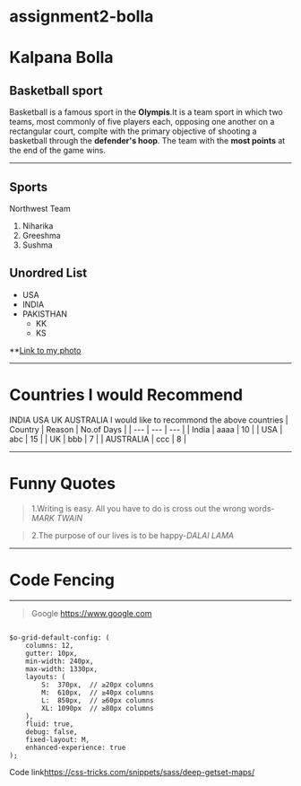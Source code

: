 # assignment2-bolla
# Kalpana Bolla
## Basketball sport
Basketball is a famous sport in the **Olympis**.It is a team sport in which two teams, most commonly of five players each, opposing one another on a rectangular court, complte with the primary objective of shooting a basketball through the **defender's hoop**. The team with the **most points** at the end of the game wins.

---
## Sports
Northwest Team
1. Niharika
2. Greeshma
3. Sushma

## Unordred List
* USA
* INDIA
* PAKISTHAN
    * KK
    * KS

**[Link to my photo](AboutMe.md)

---
# Countries I would Recommend
INDIA
USA
UK
AUSTRALIA
I would like to recommond the above  countries
| Country | Reason | No.of Days |
| --- | --- | --- |
| India | aaaa | 10 |
| USA | abc | 15 |
| UK | bbb | 7 |
| AUSTRALIA | ccc | 8 |


---
# Funny Quotes
> 1.Writing is easy. All you have to do is cross out the wrong words-*MARK TWAIN*

> 2.The purpose of our lives is to be happy-*DALAI LAMA*

---
# Code Fencing
---
> Google <https://www.google.com>
```

$o-grid-default-config: (
    columns: 12,
    gutter: 10px,
    min-width: 240px,
    max-width: 1330px,
    layouts: (
        S:  370px,  // ≥20px columns
        M:  610px,  // ≥40px columns
        L:  850px,  // ≥60px columns
        XL: 1090px  // ≥80px columns
    ),
    fluid: true,
    debug: false,
    fixed-layout: M,
    enhanced-experience: true
);
```
Code link<https://css-tricks.com/snippets/sass/deep-getset-maps/>
